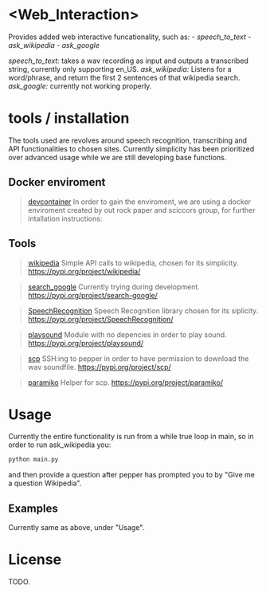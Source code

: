 # \<Web_Interaction>
Provides added web interactive funcationality, such as:
    *- speech_to_text*
    *- ask_wikipedia*
    *- ask_google*

*speech_to_text:* takes a wav recording as input and outputs a transcribed string, currently only supporting en_US.
*ask_wikipedia:* Listens for a word/phrase, and return the first 2 sentences of that wikipedia search.
*ask_google:* currently not working properly.

# tools / installation

The tools used are revolves around speech recognition, transcribing and API functionalities to chosen sites. Currently simplicity has been prioritized over advanced usage while we are still developing base functions.


## Docker enviroment
> [devcontainer](.devcontainer/README.md)
In order to gain the enviroment, we are using a docker enviroment created by out rock paper and sciccors group, for further intallation instructions:

## Tools

> [wikipedia](tools.md)
Simple API calls to wikipedia, chosen for its simplicity.
https://pypi.org/project/wikipedia/

> [search_google](tools.md)
Currently trying during development.
https://pypi.org/project/search-google/

> [SpeechRecognition](tools.md)
Speech Recognition library chosen for its siplicity.
https://pypi.org/project/SpeechRecognition/

> [playsound](tools.md)
Module with no depencies in order to play sound.
https://pypi.org/project/playsound/

> [scp](tools.md)
SSH:ing to pepper in order to have permission to download the wav soundfile.
https://pypi.org/project/scp/

> [paramiko](tools.md)
Helper for scp.
https://pypi.org/project/paramiko/

# Usage
Currently the entire functionality is run from a while true loop in main, so in order to run ask_wikipedia you:
```bash
python main.py
```
and then provide a question after pepper has prompted you to by "Give me a question Wikipedia".
## Examples
Currently same as above, under "Usage".

# License
TODO.
